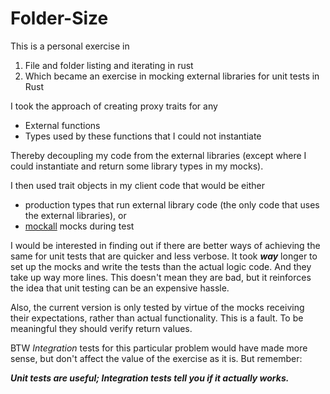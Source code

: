 # Folder-Size

This is a personal exercise in

1. File and folder listing and iterating in rust
2. Which became an exercise in mocking external libraries for unit tests in Rust

I took the approach of creating proxy traits for any

- External functions
- Types used by these functions that I could not instantiate

Thereby decoupling my code from the external libraries (except where I could instantiate and return some library types
in my mocks).

I then used trait objects in my client code that would be either

* production types that run external library code (the only code that uses the external libraries), or
* [mockall](https://github.com/asomers/mockall) mocks during test

I would be interested in finding out if there are better ways of achieving the same for unit tests that are quicker and
less verbose. It took ***way*** longer to set up the mocks and write the tests than the actual logic code. And they take
up way more lines. This doesn't mean they are bad, but it reinforces the idea that unit testing can be an expensive
hassle.

Also, the current version is only tested by virtue of the mocks receiving their expectations, rather than actual
functionality.
This is a fault. To be meaningful they should verify return values.

BTW *Integration* tests for this particular problem would have made more sense, but don't affect the value of the
exercise
as it is. But remember:

**_Unit tests are useful; Integration tests tell you if it actually works._**
